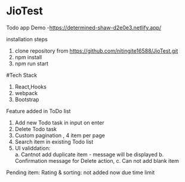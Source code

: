 # JioTest
Todo app
Demo -https://determined-shaw-d2e0e3.netlify.app/

installation steps

1. clone repository from  https://github.com/nitingite16588/JioTest.git
2. npm install
3. npm run start


#Tech Stack

1. React,Hooks
2. webpack
3. Bootstrap



Feature added in ToDo list
1. Add new Todo task in input on enter
2. Delete Todo task
3. Custom pagination , 4 item per page
3. Search item in existing Todo list 
4. UI validdation:   
      a. Cantnot add duplicate item - message will be displayed
      b. Confirmation message for Delete action,
      c. Can not add blank item       
      
Pending item: Rating & sorting: not added now due time limit       



